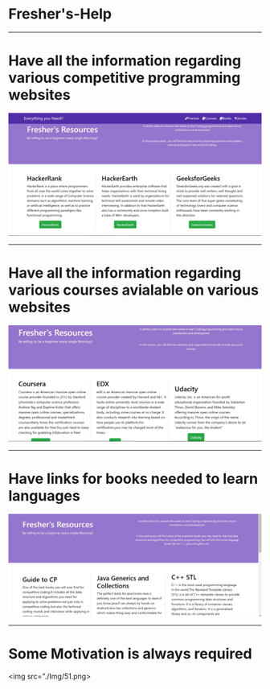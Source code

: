 # Fresher's-Help
***
# Have all the information regarding various competitive programming websites
<img src="./Img/51.png">

***
# Have all the information regarding various courses avialable on various websites
<img src="./Img/21.png">

***
# Have links for books needed to learn languages
<img src="./Img/31.png">

***
# Some Motivation is always required
<img src="./Img/51.png>
